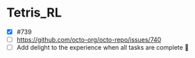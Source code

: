 # Tetris_RL
- [x] #739
- [ ] https://github.com/octo-org/octo-repo/issues/740
- [ ] Add delight to the experience when all tasks are complete :tada:
